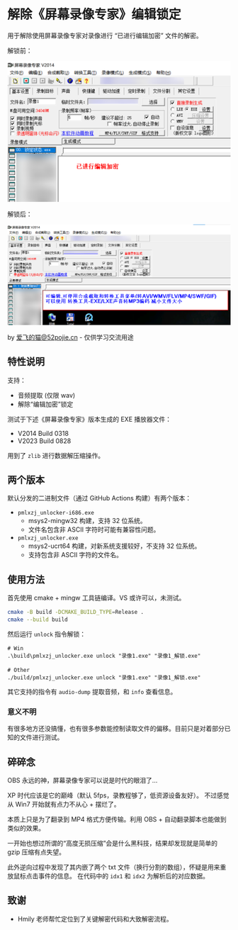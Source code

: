 # 解除《屏幕录像专家》编辑锁定

用于解除使用屏幕录像专家对录像进行 “已进行编辑加密” 文件的解密。

解锁前：

![锁定截图](assets/locked.webp)

解锁后：

![解锁后截图](assets/unlocked.webp)

by 爱飞的猫@52pojie.cn - 仅供学习交流用途

## 特性说明

支持：

- 音频提取 (仅限 wav)
- 解除“编辑加密”锁定

测试于下述《屏幕录像专家》版本生成的 EXE 播放器文件：

- V2014 Build 0318
- V2023 Build 0828

用到了 `zlib` 进行数据解压缩操作。

## 两个版本

默认分发的二进制文件（通过 GitHub Actions 构建）有两个版本：

- `pmlxzj_unlocker-i686.exe`
    - msys2-mingw32 构建，支持 32 位系统。
    - 文件名包含非 ASCII 字符时可能有兼容性问题。
- `pmlxzj_unlocker.exe`
    - msys2-ucrt64 构建，对新系统支援较好，不支持 32 位系统。
    - 支持包含非 ASCII 字符的文件名。

## 使用方法

首先使用 cmake + mingw 工具链编译。VS 或许可以，未测试。

```sh
cmake -B build -DCMAKE_BUILD_TYPE=Release .
cmake --build build
```

然后运行 `unlock` 指令解锁：

```shell
# Win
.\build\pmlxzj_unlocker.exe unlock "录像1.exe" "录像1_解锁.exe"

# Other
./build/pmlxzj_unlocker.exe unlock "录像1.exe" "录像1_解锁.exe"
```

其它支持的指令有 `audio-dump` 提取音频，和 `info` 查看信息。

### 意义不明

有很多地方还没搞懂，也有很多参数能控制读取文件的偏移。目前只是对着部分已知的文件进行测试。

## 碎碎念

OBS 永远的神，屏幕录像专家可以说是时代的眼泪了…

XP 时代应该是它的巅峰（默认 5fps，录教程够了，低资源设备友好）。
不过感觉从 Win7 开始就有点力不从心 + 摆烂了。

本质上只是为了翻录到 MP4 格式方便传输。利用 OBS + 自动翻录脚本也能做到类似的效果。

一开始也想过所谓的“高度无损压缩”会是什么黑科技，结果却发现就是简单的 gzip 压缩有点失望。

此外逆向过程中发现了其内嵌了两个 txt 文件（换行分割的数组），怀疑是用来重放鼠标点击事件的信息。
在代码中的 `idx1` 和 `idx2` 为解析后的对应数据。

## 致谢

- Hmily 老师帮忙定位到了关键解密代码和大致解密流程。
